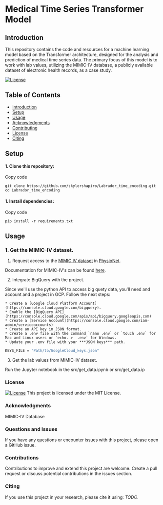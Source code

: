 # Medical Time Series Transformer Model

## Introduction
This repository contains the code and resources for a machine learning model based on the Transformer architecture, designed for the analysis and prediction of medical time series data. The primary focus of this model is to work with lab values, utilizing the MIMIC-IV database, a publicly available dataset of electronic health records, as a case study.

[![License](https://img.shields.io/badge/license-MIT-blue.svg)](LICENSE)

## Table of Contents

- [Introduction](#introduction)
- [Setup](#setup)
- [Usage](#usage)
- [Acknowledgments](#acknowledgments)
- [Contributing](#contributing)
- [License](#license)
- [Citing](#citing)

## Setup

#### 1. Clone this repository:

Copy code

```{bash}
git clone https://github.com/skylershapiro/Labrador_time_encoding.git
cd Labrador_time_encoding
```

#### 1.  Install dependencies:

Copy code

```{bash}
pip install -r requirements.txt
```

## Usage

### 1. Get the MIMIC-IV dataset.

1. Request access to the [MIMIC IV dataset](https://physionet.org/content/mimiciv/2.2/) in [PhysioNet](https://physionet.org/).

Documentation for MIMIC-IV's can be found [here](https://mimic.mit.edu/).

2. Integrate BigQuery with the project.

Since we'll use the python API to access big quety data, you'll need and account and a project in GCP. Follow the next steps:

    * Create a [Google Cloud Platform Account](https://console.cloud.google.com/bigquery). 
    * Enable the [BigQuery API](https://console.cloud.google.com/apis/api/bigquery.googleapis.com)
    * Create a [Service Account](https://console.cloud.google.com/iam-admin/serviceaccounts)
    * Create an API key in JSON format.
    * Create a .env file with the command `nano .env` or `touch .env` for Mac and Linux users or `echo. >  .env` for Windows.
    * Update your .env file with your ***JSON keys*** path.

```sh
KEYS_FILE = "Path/to/GoogleCloud_keys.json"
```
3. Get the lab values from MIMIC-IV dataset.

Run the Jupyter notebook in the src/get_data.ipynb or src/get_data.ip


### License
[![License](https://img.shields.io/badge/license-MIT-blue.svg)](LICENSE)
This project is licensed under the MIT License.


### Acknowledgments
MIMIC-IV Database


### Questions and Issues
If you have any questions or encounter issues with this project, please open a GitHub issue.

### Contributions
Contributions to improve and extend this project are welcome. Create a pull request or discuss potential contributions in the issues section.

### Citing
If you use this project in your research, please cite it using: 
*TODO*.
